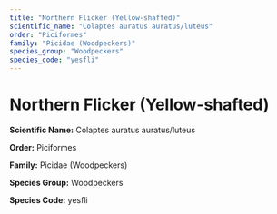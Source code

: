 ```yaml
---
title: "Northern Flicker (Yellow-shafted)"
scientific_name: "Colaptes auratus auratus/luteus"
order: "Piciformes"
family: "Picidae (Woodpeckers)"
species_group: "Woodpeckers"
species_code: "yesfli"
---
```


# Northern Flicker (Yellow-shafted)

**Scientific Name:** Colaptes auratus auratus/luteus

**Order:** Piciformes

**Family:** Picidae (Woodpeckers)

**Species Group:** Woodpeckers

**Species Code:** yesfli
